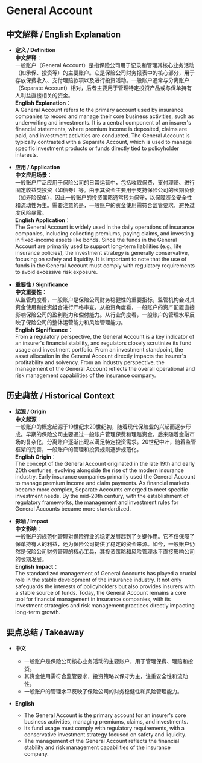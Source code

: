 # General Account

## 中文解释 / English Explanation

* **定义 / Definition**  
  **中文解释**：  
  一般账户（General Account）是指保险公司用于记录和管理其核心业务活动（如承保、投资等）的主要账户。它是保险公司财务报表中的核心部分，用于存放保费收入、支付理赔款项以及进行投资活动。一般账户通常与分离账户（Separate Account）相对，后者主要用于管理特定投资产品或与保单持有人利益直接相关的资金。  
  **English Explanation**：  
  A General Account refers to the primary account used by insurance companies to record and manage their core business activities, such as underwriting and investments. It is a central component of an insurer's financial statements, where premium income is deposited, claims are paid, and investment activities are conducted. The General Account is typically contrasted with a Separate Account, which is used to manage specific investment products or funds directly tied to policyholder interests.

* **应用 / Application**  
  **中文应用场景**：  
  一般账户广泛应用于保险公司的日常运营中，包括收取保费、支付理赔、进行固定收益类投资（如债券）等。由于其资金主要用于支持保险公司的长期负债（如寿险保单），因此一般账户的投资策略通常较为保守，以保障资金安全性和流动性为主。需要注意的是，一般账户的资金使用需符合监管要求，避免过度风险暴露。  
  **English Application**：  
  The General Account is widely used in the daily operations of insurance companies, including collecting premiums, paying claims, and investing in fixed-income assets like bonds. Since the funds in the General Account are primarily used to support long-term liabilities (e.g., life insurance policies), the investment strategy is generally conservative, focusing on safety and liquidity. It is important to note that the use of funds in the General Account must comply with regulatory requirements to avoid excessive risk exposure.

* **重要性 / Significance**  
  **中文重要性**：  
  从监管角度看，一般账户是保险公司财务稳健性的重要指标，监管机构会对其资金使用和投资组合进行严格审查。从投资角度看，一般账户的资产配置直接影响保险公司的盈利能力和偿付能力。从行业角度看，一般账户的管理水平反映了保险公司的整体运营能力和风险管理能力。  
  **English Significance**：  
  From a regulatory perspective, the General Account is a key indicator of an insurer's financial stability, and regulators closely scrutinize its fund usage and investment portfolio. From an investment standpoint, the asset allocation in the General Account directly impacts the insurer's profitability and solvency. From an industry perspective, the management of the General Account reflects the overall operational and risk management capabilities of the insurance company.

## 历史典故 / Historical Context

* **起源 / Origin**  
  **中文起源**：  
  一般账户的概念起源于19世纪末20世纪初，随着现代保险业的兴起而逐步形成。早期的保险公司主要通过一般账户管理保费和理赔资金，后来随着金融市场的复杂化，分离账户逐渐出现以满足特定投资需求。20世纪中叶，随着监管框架的完善，一般账户的管理和投资规则逐步规范化。  
  **English Origin**：  
  The concept of the General Account originated in the late 19th and early 20th centuries, evolving alongside the rise of the modern insurance industry. Early insurance companies primarily used the General Account to manage premium income and claim payments. As financial markets became more complex, Separate Accounts emerged to meet specific investment needs. By the mid-20th century, with the establishment of regulatory frameworks, the management and investment rules for General Accounts became more standardized.

* **影响 / Impact**  
  **中文影响**：  
  一般账户的规范化管理对保险行业的稳定发展起到了关键作用。它不仅保障了保单持有人的利益，还为保险公司提供了稳定的资金来源。如今，一般账户仍然是保险公司财务管理的核心工具，其投资策略和风险管理水平直接影响公司的长期发展。  
  **English Impact**：  
  The standardized management of General Accounts has played a crucial role in the stable development of the insurance industry. It not only safeguards the interests of policyholders but also provides insurers with a stable source of funds. Today, the General Account remains a core tool for financial management in insurance companies, with its investment strategies and risk management practices directly impacting long-term growth.

## 要点总结 / Takeaway

* **中文**  
  - 一般账户是保险公司核心业务活动的主要账户，用于管理保费、理赔和投资。  
  - 其资金使用需符合监管要求，投资策略以保守为主，注重安全性和流动性。  
  - 一般账户的管理水平反映了保险公司的财务稳健性和风险管理能力。

* **English**  
  - The General Account is the primary account for an insurer's core business activities, managing premiums, claims, and investments.  
  - Its fund usage must comply with regulatory requirements, with a conservative investment strategy focused on safety and liquidity.  
  - The management of the General Account reflects the financial stability and risk management capabilities of the insurance company.